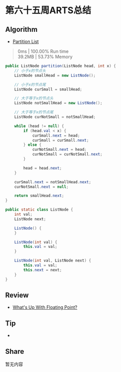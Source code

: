 # 第六十五周ARTS总结
## Algorithm
- [Partition List](https://leetcode.com/problems/partition-list/)
> 0ms | 100.00% Run time  
> 39.2MB | 53.73% Memory
```java
public ListNode partition(ListNode head, int x) {
    // 小于x的节点头
    ListNode smallHead = new ListNode();

    // 小于x的节点尾
    ListNode curSmall = smallHead;

    // 大于等于x的节点头
    ListNode notSmallHead = new ListNode();

    // 大于等于x的节点尾
    ListNode curNotSmall = notSmallHead;

    while (head != null) {
        if (head.val < x) {
            curSmall.next = head;
            curSmall = curSmall.next;
        } else {
            curNotSmall.next = head;
            curNotSmall = curNotSmall.next;
        }

        head = head.next;
    }

    curSmall.next = notSmallHead.next;
    curNotSmall.next = null;

    return smallHead.next;
}

public static class ListNode {
    int val;
    ListNode next;

    ListNode() {
    }

    ListNode(int val) {
        this.val = val;
    }

    ListNode(int val, ListNode next) {
        this.val = val;
        this.next = next;
    }
}
```

## Review
- [What's Up With Floating Point?](https://timroderick.com/floating-point-introduction/)

## Tip
+ 

## Share
暂无内容